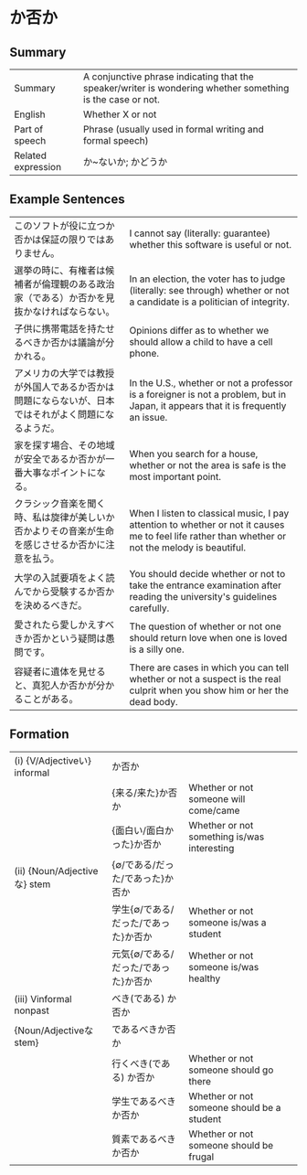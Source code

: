 # か否か

## Summary

<table><tr>   <td>Summary</td>   <td>A conjunctive phrase indicating that the speaker/writer is wondering whether something is the case or not.</td></tr><tr>   <td>English</td>   <td>Whether X or not</td></tr><tr>   <td>Part of speech</td>   <td>Phrase (usually used in formal writing and formal speech)</td></tr><tr>   <td>Related expression</td>   <td>か~ないか; かどうか</td></tr></table>

## Example Sentences

<table><tr>   <td>このソフトが役に立つか否かは保証の限りではありません。</td>   <td>I cannot say (literally: guarantee) whether this software is useful or not.</td></tr><tr>   <td>選挙の時に、有権者は候補者が倫理観のある政治家（である）か否かを見抜かなければならない。</td>   <td>In an election, the voter has to judge (literally: see through) whether or not a candidate is a politician of integrity.</td></tr><tr>   <td>子供に携帯電話を持たせるべきか否かは議論が分かれる。</td>   <td>Opinions differ as to whether we should allow a child to have a cell phone.</td></tr><tr>   <td>アメリカの大学では教授が外国人であるか否かは問題にならないが、日本ではそれがよく問題になるようだ。</td>   <td>In the U.S., whether or not a professor is a foreigner is not a problem, but in Japan, it appears that it is frequently an issue.</td></tr><tr>   <td>家を探す場合、その地域が安全であるか否かが一番大事なポイントになる。</td>   <td>When you search for a house, whether or not the area is safe is the most important point.</td></tr><tr>   <td>クラシック音楽を聞く時、私は旋律が美しいか否かよりその音楽が生命を感じさせるか否かに注意を払う。</td>   <td>When I listen to classical music, I pay attention to whether or not it causes me to feel life rather than whether or not the melody is beautiful.</td></tr><tr>   <td>大学の入試要項をよく読んでから受験するか否かを決めるべきだ。</td>   <td>You should decide whether or not to take the entrance examination after reading the university's guidelines carefully.</td></tr><tr>   <td>愛されたら愛しかえすべきか否かという疑問は愚問です。</td>   <td>The question of whether or not one should return love when one is loved is a silly one.</td></tr><tr>   <td>容疑者に遺体を見せると、真犯人か否かが分かることがある。</td>   <td>There are cases in which you can tell whether or not a suspect is the real culprit when you show him or her the dead body.</td></tr></table>

## Formation

<table class="table"><tbody><tr class="tr head"><td class="td"><span class="numbers">(i)</span> <span class="bold">{V/Adjectiveい} informal</span></td><td class="td"><span class="concept">か否か</span></td><td class="td"></td></tr><tr class="tr"><td class="td"></td><td class="td"><span>{来る/来た}</span><span class="concept">か否か</span></td><td class="td"><span>Whether or not someone will come/came</span></td></tr><tr class="tr"><td class="td"></td><td class="td"><span>{面白い/面白かった}</span><span class="concept">か否か</span></td><td class="td"><span>Whether or not something is/was interesting</span></td></tr><tr class="tr head"><td class="td"><span class="numbers">(ii)</span> <span class="bold">{Noun/Adjectiveな} stem</span></td><td class="td"><span>{∅/である/だった/であった}</span><span class="concept">か否か</span></td><td class="td"></td></tr><tr class="tr"><td class="td"></td><td class="td"><span>学生{∅/である/だった/であった}</span><span class="concept">か否か</span></td><td class="td"><span>Whether or not someone is/was a student</span></td></tr><tr class="tr"><td class="td"></td><td class="td"><span>元気{∅/である/だった/であった}</span><span class="concept">か否か</span></td><td class="td"><span>Whether or not someone is/was healthy</span></td></tr><tr class="tr head"><td class="td"><span class="numbers">(iii)</span> <span class="bold">Vinformal nonpast</span></td><td class="td"><span>べき(である)</span> <span class="concept">か否か</span></td><td class="td"></td></tr><tr class="tr head"><td class="td"><span class="bold">{Noun/Adjectiveなstem}</span></td><td class="td"><span>であるべき</span><span class="concept">か否か</span></td><td class="td"></td></tr><tr class="tr"><td class="td"></td><td class="td"><span>行くべき(である)</span> <span class="concept">か否か</span></td><td class="td"><span>Whether or not someone should go there</span></td></tr><tr class="tr"><td class="td"></td><td class="td"><span>学生であるべき</span><span class="concept">か否か</span></td><td class="td"><span>Whether or not someone should be a student</span></td></tr><tr class="tr"><td class="td"></td><td class="td"><span>質素であるべき</span><span class="concept">か否か</span></td><td class="td"><span>Whether or not someone should be frugal</span></td></tr></tbody></table>

